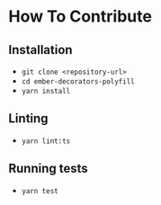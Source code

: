 # How To Contribute

## Installation

- `git clone <repository-url>`
- `cd ember-decorators-polyfill`
- `yarn install`

## Linting

- `yarn lint:ts`

## Running tests

- `yarn test`
